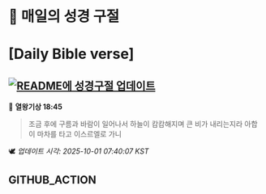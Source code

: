 # 🙏 매일의 성경 구절
# [Daily Bible verse]
## [![README에 성경구절 업데이트](https://github.com/DONGSUKA/first_test/actions/workflows/update-readme-bible.yml/badge.svg)](https://github.com/DONGSUKA/first_test/actions/workflows/update-readme-bible.yml)
<!-- START_BIBLE_VERSE -->
📖 **열왕기상 18:45**
> 조금 후에 구름과 바람이 일어나서 하늘이 캄캄해지며 큰 비가 내리는지라 아합이 마차를 타고 이스르엘로 가니

🕊️ _업데이트 시각: 2025-10-01 07:40:07 KST_
  <!-- END_BIBLE_VERSE -->
## GITHUB_ACTION
